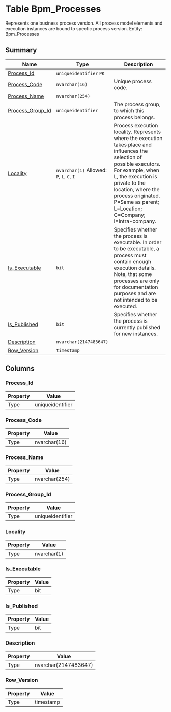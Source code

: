 # Table Bpm_Processes

Represents one business process version. All process model elements and execution instances are bound to specfic process version. Entity: Bpm_Processes

## Summary

| Name | Type | Description |
| - | - | --- |
|[Process_Id](#process_id)|`uniqueidentifier` `PK`||
|[Process_Code](#process_code)|`nvarchar(16)` |Unique process code.|
|[Process_Name](#process_name)|`nvarchar(254)` ||
|[Process_Group_Id](#process_group_id)|`uniqueidentifier` |The process group, to which this process belongs.|
|[Locality](#locality)|`nvarchar(1)` Allowed: `P`, `L`, `C`, `I`|Process execution locality. Represents where the execution takes place and influences the selection of possible executors. For example, when L, the execution is private to the location, where the process originated. P=Same as parent; L=Location; C=Company; I=Intra-company.|
|[Is_Executable](#is_executable)|`bit` |Specifies whether the process is executable. In order to be executable, a process must contain enough execution details. Note, that some processes are only for documentation purposes and are not intended to be executed.|
|[Is_Published](#is_published)|`bit` |Specifies whether the process is currently published for new instances.|
|[Description](#description)|`nvarchar(2147483647)` ||
|[Row_Version](#row_version)|`timestamp` ||

## Columns

### Process_Id

| Property | Value |
| - | - |
|Type|uniqueidentifier|

### Process_Code

| Property | Value |
| - | - |
|Type|nvarchar(16)|

### Process_Name

| Property | Value |
| - | - |
|Type|nvarchar(254)|

### Process_Group_Id

| Property | Value |
| - | - |
|Type|uniqueidentifier|

### Locality

| Property | Value |
| - | - |
|Type|nvarchar(1)|

### Is_Executable

| Property | Value |
| - | - |
|Type|bit|

### Is_Published

| Property | Value |
| - | - |
|Type|bit|

### Description

| Property | Value |
| - | - |
|Type|nvarchar(2147483647)|

### Row_Version

| Property | Value |
| - | - |
|Type|timestamp|


